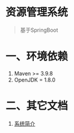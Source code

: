 # 资源管理系统

> 基于SpringBoot

# 一、环境依赖

1. Maven >= 3.9.8
2. OpenJDK = 1.8.0

# 二、其它文档

1. [系统简介](./docs/README.md)
